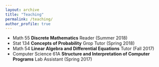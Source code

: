 ```yaml
---
layout: archive
title: "Teaching"
permalink: /teaching/
author_profile: true
---
```


- Math 55 **Discrete Mathematics** Reader (Summer 2018)
- Stat 134 **Concepts of Probability** Grop Tutor (Spring 2018)
- Math 54 **Linear Algebra and Differential Equations** Tutor (Fall 2017)
- Computer Science 61A **Structure and Interpretation of Computer Programs** Lab Assistant (Spring 2017)
